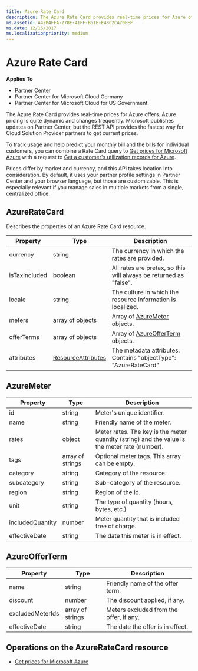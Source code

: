 ```yaml
---
title: Azure Rate Card
description: The Azure Rate Card provides real-time prices for Azure offers.
ms.assetid: A42B4FFA-278E-41FF-B51E-E48C2CA70EEF
ms.date: 12/15/2017
ms.localizationpriority: medium
---
```


# Azure Rate Card


**Applies To**

-   Partner Center
-   Partner Center for Microsoft Cloud Germany
-   Partner Center for Microsoft Cloud for US Government

The Azure Rate Card provides real-time prices for Azure offers. Azure
pricing is quite dynamic and changes frequently. Microsoft publishes
updates on Partner Center, but the REST API provides the fastest way for
Cloud Solution Provider partners to get current prices.

To track usage and help predict your monthly bill and the bills for
individual customers, you can combine a Rate Card query to [Get prices
for Microsoft Azure](get-prices-for-microsoft-azure.md) with a request
to [Get a customer's utilization records for
Azure](get-a-customer-s-utilization-record-for-azure.md).

Prices differ by market and currency, and this API takes location into
consideration. By default, it uses your partner profile settings in
Partner Center and your browser language, but those are customizable.
This is especially relevant if you manage sales in multiple markets from
a single, centralized office.

## <span id="AzureRateCard"></span><span id="azureratecard"></span><span id="AZURERATECARD"></span>AzureRateCard


Describes the properties of an Azure Rate Card resource.

| Property      | Type                                      | Description                                                       |
|---------------|-------------------------------------------|-------------------------------------------------------------------|
| currency      | string                                    | The currency in which the rates are provided.                     |
| isTaxIncluded | boolean                                   | All rates are pretax, so this will always be returned as "false". |
| locale        | string                                    | The culture in which the resource information is localized.       |
| meters        | array of objects                          | Array of [AzureMeter](#azuremeter) objects.                       |
| offerTerms    | array of objects                          | Array of [AzureOfferTerm](#azureofferterm) objects.               |
| attributes    | [ResourceAttributes](utility-resources.md#resourceattributes) | The metadata attributes. Contains "objectType": "AzureRateCard"   |

 

## <span id="AzureMeter"></span><span id="azuremeter"></span><span id="AZUREMETER"></span>AzureMeter


| Property         | Type             | Description                                                                                   |
|------------------|------------------|-----------------------------------------------------------------------------------------------|
| id               | string           | Meter's unique identifier.                                                                    |
| name             | string           | Friendly name of the meter.                                                                   |
| rates            | object           | Meter rates. The key is the meter quantity (string) and the value is the meter rate (number). |
| tags             | array of strings | Optional meter tags. This array can be empty.                                                 |
| category         | string           | Category of the resource.                                                                     |
| subcategory      | string           | Sub-category of the resource.                                                                 |
| region           | string           | Region of the id.                                                                             |
| unit             | string           | The type of quantity (hours, bytes, etc.)                                                     |
| includedQuantity | number           | Meter quantity that is included free of charge.                                               |
| effectiveDate    | string           | The date this meter is in effect.                                                             |

 

## <span id="AzureOfferTerm"></span><span id="azureofferterm"></span><span id="AZUREOFFERTERM"></span>AzureOfferTerm


| Property         | Type             | Description                             |
|------------------|------------------|-----------------------------------------|
| name             | string           | Friendly name of the offer term.        |
| discount         | number           | The discount applied, if any.           |
| excludedMeterIds | array of strings | Meters excluded from the offer, if any. |
| effectiveDate    | string           | The date the offer is in effect.        |

 

## <span id="Operations_on_the_AzureRateCard_resource"></span><span id="operations_on_the_azureratecard_resource"></span><span id="OPERATIONS_ON_THE_AZURERATECARD_RESOURCE"></span>Operations on the AzureRateCard resource


-   [Get prices for Microsoft Azure](get-prices-for-microsoft-azure.md)

 

 





